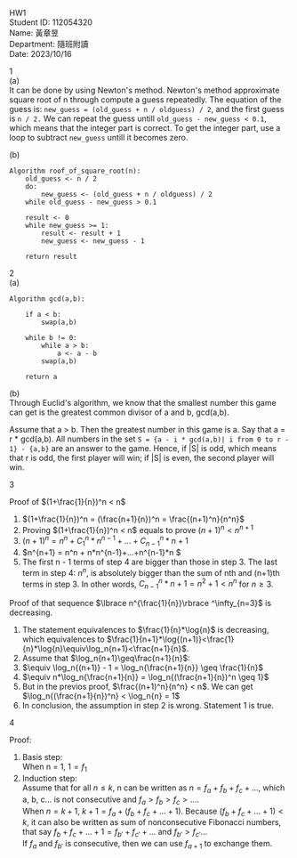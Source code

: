 HW1\
Student ID: 112054320\
Name: 黃章昱\
Department: 隨班附讀\
Date: 2023/10/16

1\
(a)\
It can be done by using Newton's method. Newton's method approximate square root of n through compute a guess repeatedly. The equation of the guess is: `new_guess = (old_guess + n / oldguess) / 2`, and the first guess is `n / 2.` We can repeat the guess untill `old_guess - new_guess < 0.1`, which means that the integer part is correct. To get the integer part, use a loop to subtract `new_guess` untill it becomes zero.

(b)
~~~
Algorithm roof_of_square_root(n):
    old_guess <- n / 2
    do:
        new_guess <- (old_guess + n / oldguess) / 2
    while old_guess - new_guess > 0.1

    result <- 0
    while new_guess >= 1:
        result <- result + 1
        new_guess <- new_guess - 1

    return result
~~~

2\
(a)
~~~
Algorithm gcd(a,b):

    if a < b:
        swap(a,b)

    while b != 0:
        while a > b:
            a <- a - b
        swap(a,b)

    return a
~~~

(b)\
Through Euclid's algorithm, we know that the smallest number this game can get is the greatest common divisor of a and b, gcd(a,b).

Assume that a > b. Then the greatest number in this game is a. Say that a = r * gcd(a,b). All numbers in the set `S = {a - i * gcd(a,b)| i from 0 to r - 1} - {a,b}` are an answer to the game. Hence, if |S| is odd, which means that r is odd, the first player will win; if |S| is even, the second player will win.

3

Proof of $(1+\frac{1}{n})^n < n$
1. $(1+\frac{1}{n})^n = (\frac{n+1}{n})^n = \frac{(n+1)^n}{n^n}$
2. Proving $(1+\frac{1}{n})^n < n$ equals to prove $(n+1)^n < n^{n+1}$
3. $(n+1)^n = n^n+C^n_1*n^{n-1}+...+C^n_{n-1}*n+1$
4. $n^{n+1} = n^n + n*n^{n-1}+...+n^{n-1}*n $
5. The first n - 1 terms of step 4 are bigger than those in step 3. The last term in step 4: $n^n$, is absolutely bigger than the sum of nth and (n+1)th terms in step 3. In other words, $C^n_{n-1}*n+1 = n^2+1 < n^n$ for $n\geq3$.

Proof of that sequence $\lbrace n^{\frac{1}{n}}\rbrace ^\infty_{n=3}$ is decreasing.
1. The statement equivalences to $\frac{1}{n}*\log{n}$ is decreasing, which equivalences to $\frac{1}{n+1}*\log{(n+1)}<\frac{1}{n}*\log{n}\equiv\log_n{n+1}<\frac{n+1}{n}$. 
2. Assume that $\log_n{n+1}\geq\frac{n+1}{n}$:
3. $\equiv \log_n{(n+1)} - 1 = \log_n{\frac{n+1}{n}} \geq \frac{1}{n}$
4. $\equiv n*\log_n{\frac{n+1}{n}} = \log_n{(\frac{n+1}{n})^n \geq 1}$
5. But in the previos proof, $\frac{(n+1)^n}{n^n} < n$. We can get $\log_n{(\frac{n+1}{n})^n} < \log_n{n} = 1$
6. In conclusion, the assumption in step 2 is wrong. Statement 1 is true.

4

Proof:
1. Basis step:\
When n = 1, $1 = f_1$
2. Induction step:\
Assume that for all $n\leq k$, n can be written as $n = f_a + f_b + f_c+...$, which a, b, c... is not consecutive and $f_a > f_b>f_c>...$.\
When $n=k+1$, $k+1=f_a+(f_b+f_c+...+1)$. Because $(f_b+f_c+...+1) < k$, it can also be written as sum of nonconsecutive Fibonacci numbers, that say $f_b+f_c+...+1 = f_{b'}+f_{c'}+...$ and $f_{b'} > f_{c'}...$\
If $f_a$ and $f_{b'}$ is consecutive, then we can use $f_{a+1}$ to exchange them.
